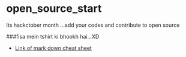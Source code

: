 # open_source_start
Its hackctober month ...add your codes and contribute to open source 

###fisa mein tshirt ki bhookh hai...XD

- [Link of mark down cheat sheet](https://www.markdownguide.org/cheat-sheet/)
